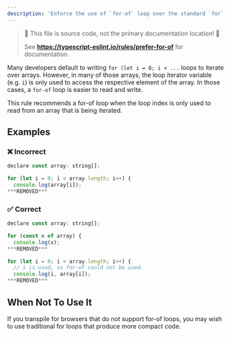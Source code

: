 ```yaml
---
description: 'Enforce the use of `for-of` loop over the standard `for` loop where possible.'
---
```


> 🛑 This file is source code, not the primary documentation location! 🛑
>
> See **https://typescript-eslint.io/rules/prefer-for-of** for documentation.

Many developers default to writing `for (let i = 0; i < ...` loops to iterate over arrays.
However, in many of those arrays, the loop iterator variable (e.g. `i`) is only used to access the respective element of the array.
In those cases, a `for-of` loop is easier to read and write.

This rule recommends a for-of loop when the loop index is only used to read from an array that is being iterated.

## Examples

<!--tabs-->

### ❌ Incorrect

```js
declare const array: string[];

for (let i = 0; i < array.length; i++) {
  console.log(array[i]);
***REMOVED***
```

### ✅ Correct

```js
declare const array: string[];

for (const x of array) {
  console.log(x);
***REMOVED***

for (let i = 0; i < array.length; i++) {
  // i is used, so for-of could not be used.
  console.log(i, array[i]);
***REMOVED***
```

## When Not To Use It

If you transpile for browsers that do not support for-of loops, you may wish to use traditional for loops that produce more compact code.
